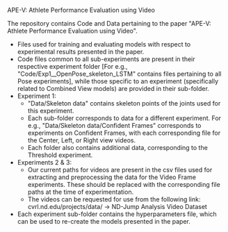 APE-V: Athlete Performance Evaluation using Video

The repository contains Code and Data pertaining to the paper "APE-V: Athlete Performance Evaluation using Video". 

- Files used for training and evaluating models with respect to experimental results presented in the paper.
- Code files common to all sub-experiments are present in their respective experiment folder [For e.g., "Code/Exp1__OpenPose_skeleton_LSTM" contains files pertaining to all Pose experiments], while those specific to an experiment (specifically related to Combined View models) are provided in their sub-folder.
- Experiment 1:
  - "Data/Skeleton data" contains skeleton points of the joints used for this experiment.
  - Each sub-folder corresponds to data for a different experiment. For e.g., "Data/Skeleton data/Confident Frames" corresponds to experiments on Confident Frames, with each corresponding file for the Center, Left, or Right view videos.
  - Each folder also contains additional data, corresponding to the Threshold experiment.
- Experiments 2 & 3:
  - Our current paths for videos are present in the csv files used for extracting and preprocessing the data for the Video Frame experiments. These should be replaced with the corresponding file paths at the time of experimentation.
  - The videos can be requested for use from the following link: cvrl.nd.edu/projects/data/ -> ND-Jump Analysis Video Dataset
- Each experiment sub-folder contains the hyperparameters file, which can be used to re-create the models presented in the paper. 
